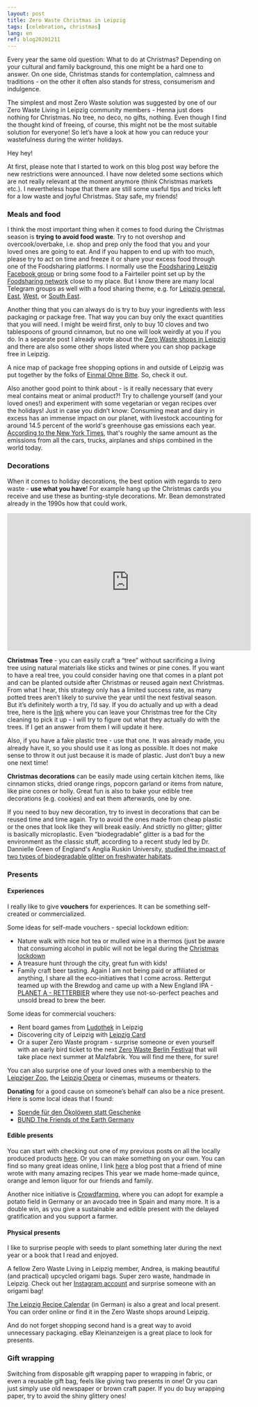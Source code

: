 ```yaml
---
layout: post
title: Zero Waste Christmas in Leipzig
tags: [celebration, christmas]
lang: en
ref: blog20201211
---
```


Every year the same old question: What to do at Christmas? Depending on your cultural and family background, this one might be a hard one to answer. On one side, Christmas stands for contemplation, calmness and traditions - on the other it often also stands for stress, consumerism and indulgence.

The simplest and most Zero Waste solution was suggested by one of our Zero Waste Living in Leipzig community members - Henna just does nothing for Christmas. No tree, no deco, no gifts, nothing. Even though I find the thought kind of freeing, of course, this might not be the most suitable solution for everyone! So let’s have a look at how you can reduce your wastefulness during the winter holidays.

Hey hey!

At first, please note that I started to work on this blog post way before the new restrictions were announced. I have now deleted some sections which are not really relevant at the moment anymore (think Christmas markets etc.). I nevertheless hope that there are still some useful tips and tricks left for a low waste and joyful Christmas. Stay safe, my friends!

### Meals and food

I think the most important thing when it comes to food during the Christmas season is <strong>trying to avoid food waste</strong>.
Try to not overshop and overcook/overbake, i.e. shop and prep only the food that you and your loved ones are going to eat. And if you happen to end up with too much, please try to act on time and freeze it or share your excess food through one of the Foodsharing platforms. I normally use the [Foodsharing Leipzig Facebook group](https://www.facebook.com/groups/443121132402475) or bring some food to a Fairteiler point set up by the [Foodsharing network](https://foodsharing.de/) close to my place. But I know there are many local Telegram groups as well with a food sharing theme, e.g. for [Leipzig general](https://t.me/FoodSharingLE), [East](https://t.me/foodsharing_LE_Ost), [West](https://t.me/foodsharing_LE_West), or [South East](https://t.me/foodsharing_LE_Suedost).

Another thing that you can always do is try to buy your ingredients with less packaging or package free. That way you can buy only the exact quantities that you will need. I might be weird first, only to buy 10 cloves and two tablespoons of ground cinnamon, but no one will look weirdly at you if you do. In a separate post I already wrote about the [Zero Waste shops in Leipzig](/en/package-free-shopping-in-Leipzig) and there are also some other shops listed where you can shop package free in Leipzig.

A nice map of package free shopping options in and outside of Leipzig was put together by the folks of [Einmal Ohne Bitte](https://einmalohnebitte.de/en/geschaefte/karte_bundesland/Sachsen/). So, check it out.

Also another good point to think about - is it really necessary that every meal contains meat or animal product?! Try to challenge yourself (and your loved ones!) and experiment with some vegetarian or vegan recipes over the holidays! Just in case you didn’t know: Consuming meat and dairy in excess has an immense impact on our planet, with livestock accounting for around 14.5 percent of the world's greenhouse gas emissions each year. [According to the New York Times](https://www.nytimes.com/interactive/2019/04/30/dining/climate-change-food-eating-habits.html#:~:text=Meat%20and%20dairy%2C%20particularly%20from,combined%20in%20the%20world%20today), that's roughly the same amount as the emissions from all the cars, trucks, airplanes and ships combined in the world today.

### Decorations

When it comes to holiday decorations, the best option with regards to zero waste - <strong>use what you have</strong>!
For example hang up the Christmas cards you receive and use these as bunting-style decorations. Mr. Bean demonstrated already in the 1990s how that could work.

<iframe width="560" height="315" src="https://www.youtube.com/embed/HKUY_gOxLas?start=736" frameborder="0" allow="accelerometer; autoplay; clipboard-write; encrypted-media; gyroscope; picture-in-picture" allowfullscreen></iframe>

<strong>Christmas Tree</strong> - you can easily craft a “tree” without sacrificing a living tree using natural materials like sticks and twines or pine cones.
If you want to have a real tree, you could consider having one that comes in a plant pot and can be planted outside after Christmas or reused again next Christmas. From what I hear, this strategy only has a limited success rate, as many potted trees aren’t likely to survive the year until the next festival season. But it’s definitely worth a try, I’d say.
If you do actually and up with a dead tree, here is the [link](https://www.leipzig.de/freizeit-kultur-und-tourismus/veranstaltungen-und-termine/weihnachten/ablagestellen-fuer-weihnachtsbaeume/) where you can leave your Christmas tree for the City cleaning to pick it up - I will try to figure out what they actually do with the trees. If I get an answer from them I will update it here.

Also, if you have a fake plastic tree - use that one. It was already made, you already have it, so you should use it as long as possible. It does not make sense to throw it out just because it is made of plastic. Just don’t buy a new one next time!

<strong>Christmas decorations</strong> can be easily made using certain kitchen items, like cinnamon sticks, dried orange rings, popcorn garland or items from nature, like pine cones or holly. Great fun is also to bake your edible tree decorations (e.g. cookies) and eat them afterwards, one by one.

If you need to buy new decoration, try to invest in decorations that can be reused time and time again. Try to avoid the ones made from cheap plastic or the ones that look like they will break easily. And strictly no glitter; glitter is basically microplastic. Even “biodegradable” glitter is a bad for the environment as the classic stuff, according to a recent study led by Dr. Dannielle Green of England's Anglia Ruskin University, [studied the impact of two types of biodegradable glitter on freshwater habitats](https://aru.ac.uk/news/glitter-litter-could-be-damaging-rivers-study).

### Presents

#### Experiences

I really like to give <strong>vouchers</strong> for experiences. It can be something self-created or commercialized.

Some ideas for self-made vouchers - special lockdown edition:

- Nature walk with nice hot tea or mulled wine in a thermos (just be aware that consuming alcohol in public will not be legal during the [Christmas lockdown](https://www.bbc.com/news/world-europe-55292614)
- A treasure hunt through the city, great fun with kids!
- Family craft beer tasting. Again I am not being paid or affiliated or anything, I share all the eco-initiatives that I come across. Rettergut teamed up with the Brewdog and came up with a New England IPA - [PLANET A - RETTERBIER](https://www.doerrwerk.de/rettergut/243/planet-a-retterbier) where they use not-so-perfect peaches and unsold bread to brew the beer.

Some ideas for commercial vouchers:

- Rent board games from [Ludothek](https://www.ludothek.de/gutscheine/spieleverleih/gutscheine) in Leipzig
- Discovering city of Leipzig with [Leipzig Card](https://www.leipzig.travel/en/offers/welcome-cards/leipzig-cards/)
- Or a super Zero Waste program - surprise someone or even yourself with an early bird ticket to the next [Zero Waste Berlin Festival](https://zerowasteberlinfestival.com/a-sustainable-xmas-for-the-planet/#buyticket) that will take place next summer at Malzfabrik. You will find me there, for sure!

You can also surprise one of your loved ones with a membership to the [Leipziger Zoo](https://www.zoo-leipzig.de/zoobesuch-planen/preise-tickets/#accordion-section22), the [Leipzig Opera](https://www.oper-leipzig.de/de/service-preise) or cinemas, museums or theaters.

<strong>Donating</strong> for a good cause on someone’s behalf can also be a nice present. Here is some local ideas that I found:

- [Spende für den Ökolöwen statt Geschenke](https://www.oekoloewe.de/spenden-statt-geschenke.html)
- [BUND The Friends of the Earth Germany](https://www.bund.net/?id=425)

#### Edible presents

You can start with checking out one of my previous posts on all the locally produced products [here](/en/products-of-leipzig/).
Or you can make something on your own. You can find so many great ideas online, I link [here](https://comingtozero.com/tag/edible-gifts/) a blog post that a friend of mine wrote with many amazing recipes
This year we made home-made quince, orange and lemon liquor for our friends and family.

Another nice initiative is [Crowdfarming](https://www.crowdfarming.com/en/farmers-market), where you can adopt for example a potato field in Germany or an avocado tree in Spain and many more. It is a double win, as you give a sustainable and edible present with the delayed gratification and you support a farmer.

#### Physical presents

I like to surprise people with seeds to plant something later during the next year or a book that I read and enjoyed.

A fellow Zero Waste Living in Leipzig member, Andrea, is making beautiful (and practical) upcycled origami bags. Super zero waste, handmade in Leipzig. Check out her [Instagram account](https://www.instagram.com/frauguacamole/) and surprise someone with an origami bag!

[The Leipzig Recipe Calendar](https://ernaehrungsrat-leipzig.org/rezeptekalender/) (in German) is also a great and local present. You can order online or find it in the Zero Waste shops around Leipzig.

And do not forget shopping second hand is a great way to avoid unnecessary packaging. eBay Kleinanzeigen is a great place to look for presents.

### Gift wrapping

Switching from disposable gift wrapping paper to wrapping in fabric, or even a reusable gift bag, feels like giving two presents in one! Or you can just simply use old newspaper or brown craft paper.
If you do buy wrapping paper, try to avoid the shiny glittery ones!
